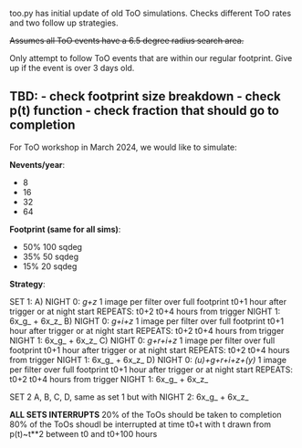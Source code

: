 
too.py has initial update of old ToO simulations. Checks different ToO rates and two follow up strategies.

~~Assumes all ToO events have a 6.5 degree radius search area.~~

Only attempt to follow ToO events that are within our regular footprint. Give up if the event is over 3 days old.


**TBD:** 
**- check footprint size breakdown**
**- check p(t) function**
**- check fraction that should go to completion** 
------

For ToO workshop in March 2024, we would like to simulate:

**Nevents/year**: 
- 8
- 16
- 32
- 64 


**Footprint (same for all sims)**: 
- 50% 100 sqdeg
- 35% 50 sqdeg
- 15% 20 sqdeg


**Strategy**: 

SET 1:
A) 
   NIGHT 0: _g+z_ 1 image per filter over full footprint t0+1 hour after trigger or at night start 
   REPEATS:   t0+2 t0+4 hours from trigger
   NIGHT 1: 6x_g_ + 6x_z_ 
B) 
   NIGHT 0: _g+i+z_ 1 image per filter over full footprint t0+1 hour after trigger or at night start 
   REPEATS:   t0+2 t0+4 hours from trigger
   NIGHT 1: 6x_g_ + 6x_z_ 
C) 
   NIGHT 0: _g+r+i+z_ 1 image per filter over full footprint t0+1 hour after trigger or at night start 
   REPEATS:   t0+2 t0+4 hours from trigger
   NIGHT 1: 6x_g_ + 6x_z_ 
D) 
   NIGHT 0: _(u)+g+r+i+z+(y)_ 1 image per filter over full footprint t0+1 hour after trigger or at night start 
   REPEATS:   t0+2 t0+4 hours from trigger
   NIGHT 1: 6x_g_ + 6x_z_ 

SET 2 A, B, C, D, same as set 1 but with NIGHT 2:  6x_g_ + 6x_z_


**ALL SETS INTERRUPTS**
20% of the ToOs should be taken to completion
80% of the ToOs shoudl be interrupted at time t0+t with t drawn from p(t)~t**2 between t0 and t0+100 hours









